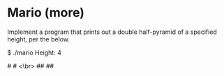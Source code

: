 # Mario (more)

Implement a program that prints out a double half-pyramid of a specified height, per the below.

$ ./mario
Height: 4

   \#  \# <\br>
  \#\#  \#\#
 ###  ###
####  ####
